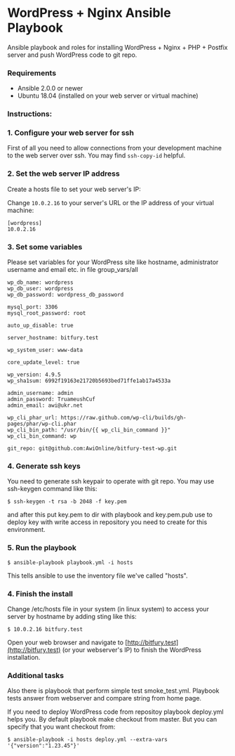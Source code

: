# WordPress + Nginx Ansible Playbook
Ansible playbook and roles for installing WordPress + Nginx + PHP + Postfix server
and push WordPress code to git repo.

### Requirements
- Ansible 2.0.0 or newer
- Ubuntu 18.04 (installed on your web server or virtual machine)

### Instructions:

### 1. Configure your web server for ssh

First of  all you need to allow connections from your development machine to the web server over ssh. You may find `ssh-copy-id` helpful. 

### 2. Set the web server IP address

Create a hosts file to set your web server's IP:

Change `10.0.2.16` to your server's URL or the IP address of your virtual machine:

```
[wordpress]
10.0.2.16
```
### 3. Set some variables
Please set variables for your WordPress site like hostname, administrator username and email etc. in file group_vars/all

```
wp_db_name: wordpress
wp_db_user: wordpress
wp_db_password: wordpress_db_password

mysql_port: 3306
mysql_root_password: root

auto_up_disable: true

server_hostname: bitfury.test

wp_system_user: www-data

core_update_level: true

wp_version: 4.9.5
wp_sha1sum: 6992f19163e21720b5693bed71ffe1ab17a4533a

admin_username: admin
admin_password: TruameushCuf
admin_email: awi@ukr.net

wp_cli_phar_url: https://raw.github.com/wp-cli/builds/gh-pages/phar/wp-cli.phar
wp_cli_bin_path: "/usr/bin/{{ wp_cli_bin_command }}"
wp_cli_bin_command: wp

git_repo: git@github.com:AwiOnline/bitfury-test-wp.git
```


### 4. Generate ssh keys
You need to generate ssh keypair  to operate with git repo. You may use ssh-keygen command like this:

```
$ ssh-keygen -t rsa -b 2048 -f key.pem
```
and after this put key.pem to dir with playbook and key.pem.pub use to deploy key with write access in repository you need to create for this environment.

### 5. Run the playbook

```
$ ansible-playbook playbook.yml -i hosts
```

This tells ansible to use the inventory file we've called "hosts".

### 4. Finish the install
Change /etc/hosts file in your system (in linux system) to access your server by hostname by adding sting like this:
```
$ 10.0.2.16	bitfury.test
```
Open your web browser and navigate to [http://bitfury.test](http://bitfury.test) (or your webserver's IP) to finish the WordPress installation.

### Additional tasks

Also there is playbook that perform simple test smoke_test.yml. Playbook tests answer from webserver and compare string from home page.

If you need to deploy WordPress code from repositoy playbook deploy.yml helps you. By default playbook make checkout from master. But you can specify that you want checkout from:
```
$ ansible-playbook -i hosts deploy.yml --extra-vars '{"version":"1.23.45"}'
```
